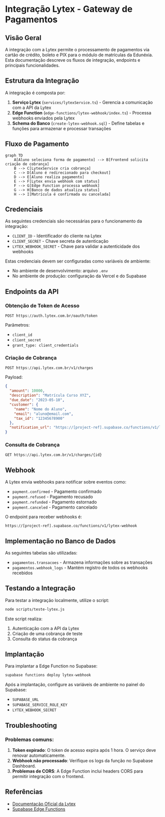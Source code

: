 <!-- cSpell:disable -->
# Integração Lytex - Gateway de Pagamentos

## Visão Geral

A integração com a Lytex permite o processamento de pagamentos via cartão de crédito, boleto e PIX para o módulo de matrículas da Edunéxia. Esta documentação descreve os fluxos de integração, endpoints e principais funcionalidades.

## Estrutura da Integração

A integração é composta por:

1. **Serviço Lytex** (`services/lytexService.ts`) - Gerencia a comunicação com a API da Lytex
2. **Edge Function** (`edge-functions/lytex-webhook/index.ts`) - Processa webhooks enviados pela Lytex
3. **Schema do Banco** (`create-lytex-webhook.sql`) - Define tabelas e funções para armazenar e processar transações

## Fluxo de Pagamento

```mermaid
graph TD
    A[Aluno seleciona forma de pagamento] --> B[Frontend solicita criação de cobrança]
    B --> C[LytexService cria cobrança]
    C --> D[Aluno é redirecionado para checkout]
    D --> E[Aluno realiza pagamento]
    E --> F[Lytex envia webhook com status]
    F --> G[Edge Function processa webhook]
    G --> H[Banco de dados atualiza status]
    H --> I[Matrícula é confirmada ou cancelada]
```

## Credenciais

As seguintes credenciais são necessárias para o funcionamento da integração:

- `CLIENT_ID` - Identificador do cliente na Lytex
- `CLIENT_SECRET` - Chave secreta de autenticação
- `LYTEX_WEBHOOK_SECRET` - Chave para validar a autenticidade dos webhooks

Estas credenciais devem ser configuradas como variáveis de ambiente:
- No ambiente de desenvolvimento: arquivo `.env`
- No ambiente de produção: configuração da Vercel e do Supabase

## Endpoints da API

### Obtenção de Token de Acesso

```
POST https://auth.lytex.com.br/oauth/token
```

Parâmetros:
- `client_id`
- `client_secret`
- `grant_type: client_credentials`

### Criação de Cobrança

```
POST https://api.lytex.com.br/v1/charges
```

Payload:
```json
{
  "amount": 10000,
  "description": "Matrícula Curso XYZ",
  "due_date": "2023-05-10",
  "customer": {
    "name": "Nome do Aluno",
    "email": "aluno@email.com",
    "tax_id": "12345678900"
  },
  "notification_url": "https://[project-ref].supabase.co/functions/v1/lytex-webhook"
}
```

### Consulta de Cobrança

```
GET https://api.lytex.com.br/v1/charges/{id}
```

## Webhook

A Lytex envia webhooks para notificar sobre eventos como:

- `payment.confirmed` - Pagamento confirmado
- `payment.refused` - Pagamento recusado
- `payment.refunded` - Pagamento estornado
- `payment.canceled` - Pagamento cancelado

O endpoint para receber webhooks é:
```
https://[project-ref].supabase.co/functions/v1/lytex-webhook
```

## Implementação no Banco de Dados

As seguintes tabelas são utilizadas:

- `pagamentos.transacoes` - Armazena informações sobre as transações
- `pagamentos.webhook_logs` - Mantém registro de todos os webhooks recebidos

## Testando a Integração

Para testar a integração localmente, utilize o script:

```bash
node scripts/teste-lytex.js
```

Este script realiza:
1. Autenticação com a API da Lytex
2. Criação de uma cobrança de teste
3. Consulta do status da cobrança

## Implantação

Para implantar a Edge Function no Supabase:

```bash
supabase functions deploy lytex-webhook
```

Após a implantação, configure as variáveis de ambiente no painel do Supabase:
- `SUPABASE_URL`
- `SUPABASE_SERVICE_ROLE_KEY`
- `LYTEX_WEBHOOK_SECRET`

## Troubleshooting

### Problemas comuns:

1. **Token expirado**: O token de acesso expira após 1 hora. O serviço deve renovar automaticamente.
2. **Webhook não processado**: Verifique os logs da função no Supabase Dashboard.
3. **Problemas de CORS**: A Edge Function inclui headers CORS para permitir integração com o frontend.

## Referências

- [Documentação Oficial da Lytex](https://docs.lytex.com.br)
- [Supabase Edge Functions](https://supabase.com/docs/guides/functions) 
